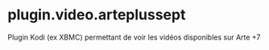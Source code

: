 # plugin.video.arteplussept
Plugin Kodi (ex XBMC) permettant de voir les vidéos disponibles sur Arte +7
